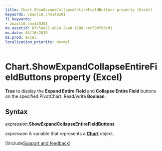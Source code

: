 ```yaml
---
title: Chart.ShowExpandCollapseEntireFieldButtons property (Excel)
keywords: vbaxl10.chm149201
f1_keywords:
- vbaxl10.chm149201
ms.assetid: 8fc5a821-ab24-2e48-1100-cec590786cd1
ms.date: 04/16/2019
ms.prod: excel
localization_priority: Normal
---
```



# Chart.ShowExpandCollapseEntireFieldButtons property (Excel)

**True** to display the **Expand Entire Field** and **Collapse Entire Field** buttons on the specified PivotChart. Read/write **Boolean**.


## Syntax

_expression_.**ShowExpandCollapseEntireFieldButtons**

_expression_ A variable that represents a **[Chart](Excel.Chart(object).md)** object.




[!include[Support and feedback](~/includes/feedback-boilerplate.md)]